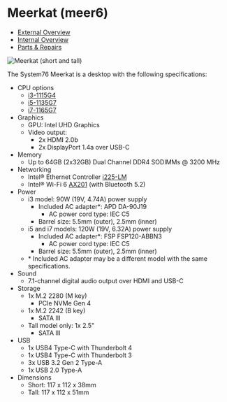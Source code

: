 # Meerkat (meer6)

- [External Overview](./external-overview.md)
- [Internal Overview](./internal-overview.md)
- [Parts & Repairs](./repairs.md)

![Meerkat (short and tall)](./img/meer6.png)

The System76 Meerkat is a desktop with the following specifications:

- CPU options
    - [i3-1115G4](https://ark.intel.com/content/www/us/en/ark/products/208652/intel-core-i3-1115g4-processor-6m-cache-up-to-4-10-ghz.html)
    - [i5-1135G7](https://ark.intel.com/content/www/us/en/ark/products/208658/intel-core-i5-1135g7-processor-8m-cache-up-to-4-20-ghz.html)
    - [i7-1165G7](https://ark.intel.com/content/www/us/en/ark/products/208662/intel-core-i7-1165g7-processor-12m-cache-up-to-4-70-ghz.html)
- Graphics
    - GPU: Intel UHD Graphics
    - Video output:
        - 2x HDMI 2.0b
        - 2x DisplayPort 1.4a over USB-C
- Memory
    - Up to 64GB (2x32GB) Dual Channel DDR4 SODIMMs @ 3200 MHz
- Networking
    - Intel® Ethernet Controller [i225-LM](https://ark.intel.com/content/www/us/en/ark/products/184675/intel-ethernet-controller-i225-lm.html)
    - Intel® Wi-Fi 6 [AX201](https://ark.intel.com/content/www/us/en/ark/products/130293/intel-wi-fi-6-ax201-gig.html) (with Bluetooth 5.2)
- Power
    - i3 model: 90W (19V, 4.74A) power supply
        - Included AC adapter*: APD DA-90J19
            - AC power cord type: IEC C5
        - Barrel size: 5.5mm (outer), 2.5mm (inner)
    - i5 and i7 models: 120W (19V, 6.32A) power supply
        - Included AC adapter*: FSP FSP120-ABBN3
            - AC power cord type: IEC C5
        - Barrel size: 5.5mm (outer), 2.5mm (inner)
    - \* Included AC adapter may be a different model with the same specifications.
- Sound
    - 7.1-channel digital audio output over HDMI and USB-C
- Storage
    - 1x M.2 2280 (M key)
        - PCIe NVMe Gen 4
    - 1x M.2 2242 (B key)
        - SATA III
    - Tall model only: 1x 2.5"
        - SATA III
- USB
    - 1x USB4 Type-C with Thunderbolt 4
    - 1x USB4 Type-C with Thunderbolt 3
    - 3x USB 3.2 Gen 2 Type-A
    - 1x USB 2.0 Type-A
- Dimensions
    - Short: 117 x 112 x 38mm
    - Tall:  117 x 112 x 51mm
